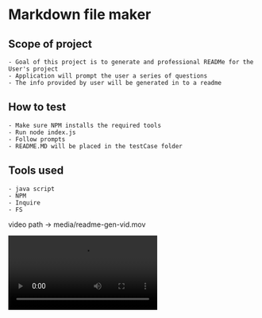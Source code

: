 # Markdown file maker

## Scope of project
    - Goal of this project is to generate and professional READMe for the User's project
    - Application will prompt the user a series of questions
    - The info provided by user will be generated in to a readme

## How to test
    - Make sure NPM installs the required tools
    - Run node index.js
    - Follow prompts
    - README.MD will be placed in the testCase folder

## Tools used
    - java script
    - NPM
    - Inquire
    - FS


video path 
-> media/readme-gen-vid.mov

![example](./media/readme-gen-vid.mov)

